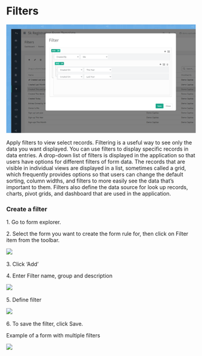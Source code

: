 # Filters

![](../.gitbook/assets/Filters.png)

Apply filters to view select records. Filtering is a useful way to see only the data you want displayed. You can use filters to display specific records in data entries. A drop-down list of filters is displayed in the application so that users have options for different filters of form data. The records that are visible in individual views are displayed in a list, sometimes called a grid, which frequently provides options so that users can change the default sorting, column widths, and filters to more easily see the data that’s important to them. Filters also define the data source for look up records, charts, pivot grids, and dashboard that are used in the application.

### Create a filter

1\. Go to form explorer.

2\. Select the form you want to create the form rule for, then click on Filter item from the toolbar.

![](https://captisa.com/wp-content/uploads/2018/11/newFilter.png)

3\. Click ‘Add’

4\. Enter Filter name, group and description

![](https://captisa.com/wp-content/uploads/2018/11/newFilterForm.png)

5\. Define filter

![](https://captisa.com/wp-content/uploads/2018/11/filterDefine.png)

6\. To save the filter, click Save.

Example of a form with multiple filters

![](https://captisa.com/wp-content/uploads/2018/11/filterData-1024x635.png)
